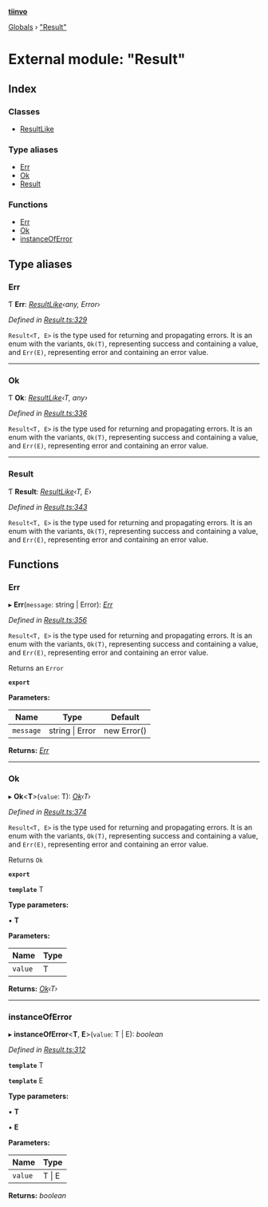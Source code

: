 **[tiinvo](../README.md)**

[Globals](../README.md) › ["Result"](_result_.md)

# External module: "Result"

## Index

### Classes

* [ResultLike](../classes/_result_.resultlike.md)

### Type aliases

* [Err](_result_.md#err)
* [Ok](_result_.md#ok)
* [Result](_result_.md#result)

### Functions

* [Err](_result_.md#err)
* [Ok](_result_.md#ok)
* [instanceOfError](_result_.md#instanceoferror)

## Type aliases

###  Err

Ƭ **Err**: *[ResultLike](../classes/_result_.resultlike.md)‹any, Error›*

*Defined in [Result.ts:329](https://github.com/OctoD/tiinvo/blob/191449a/src/Result.ts#L329)*

`Result<T, E>` is the type used for returning and propagating errors.
It is an enum with the variants, `Ok(T)`, representing success and
containing a value, and `Err(E)`, representing error and containing
an error value.

___

###  Ok

Ƭ **Ok**: *[ResultLike](../classes/_result_.resultlike.md)‹T, any›*

*Defined in [Result.ts:336](https://github.com/OctoD/tiinvo/blob/191449a/src/Result.ts#L336)*

`Result<T, E>` is the type used for returning and propagating errors.
It is an enum with the variants, `Ok(T)`, representing success and
containing a value, and `Err(E)`, representing error and containing
an error value.

___

###  Result

Ƭ **Result**: *[ResultLike](../classes/_result_.resultlike.md)‹T, E›*

*Defined in [Result.ts:343](https://github.com/OctoD/tiinvo/blob/191449a/src/Result.ts#L343)*

`Result<T, E>` is the type used for returning and propagating errors.
It is an enum with the variants, `Ok(T)`, representing success and
containing a value, and `Err(E)`, representing error and containing
an error value.

## Functions

###  Err

▸ **Err**(`message`: string | Error): *[Err]()*

*Defined in [Result.ts:356](https://github.com/OctoD/tiinvo/blob/191449a/src/Result.ts#L356)*

`Result<T, E>` is the type used for returning and propagating errors.
It is an enum with the variants, `Ok(T)`, representing success and
containing a value, and `Err(E)`, representing error and containing
an error value.

Returns an `Error`

**`export`** 

**Parameters:**

Name | Type | Default |
------ | ------ | ------ |
`message` | string \| Error |  new Error() |

**Returns:** *[Err]()*

___

###  Ok

▸ **Ok**<**T**>(`value`: T): *[Ok]()‹T›*

*Defined in [Result.ts:374](https://github.com/OctoD/tiinvo/blob/191449a/src/Result.ts#L374)*

`Result<T, E>` is the type used for returning and propagating errors.
It is an enum with the variants, `Ok(T)`, representing success and
containing a value, and `Err(E)`, representing error and containing
an error value.

Returns `Ok`

**`export`** 

**`template`** T

**Type parameters:**

▪ **T**

**Parameters:**

Name | Type |
------ | ------ |
`value` | T |

**Returns:** *[Ok]()‹T›*

___

###  instanceOfError

▸ **instanceOfError**<**T**, **E**>(`value`: T | E): *boolean*

*Defined in [Result.ts:312](https://github.com/OctoD/tiinvo/blob/191449a/src/Result.ts#L312)*

**`template`** T

**`template`** E

**Type parameters:**

▪ **T**

▪ **E**

**Parameters:**

Name | Type |
------ | ------ |
`value` | T \| E |

**Returns:** *boolean*